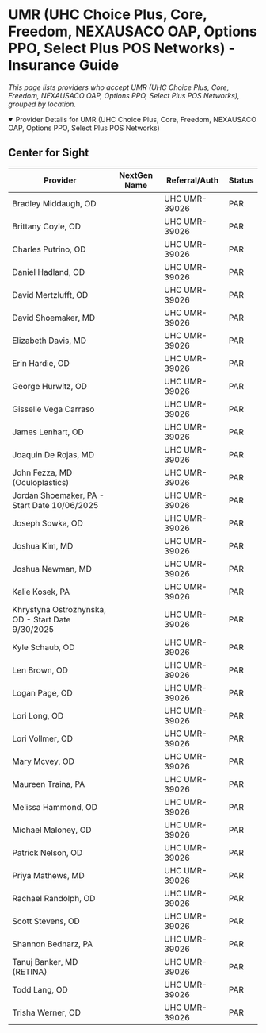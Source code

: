 # UMR (UHC Choice Plus, Core, Freedom, NEXAUSACO OAP, Options PPO, Select Plus POS Networks) - Insurance Guide

*This page lists providers who accept UMR (UHC Choice Plus, Core, Freedom, NEXAUSACO OAP, Options PPO, Select Plus POS Networks), grouped by location.*

<details open><summary>Provider Details for UMR (UHC Choice Plus, Core, Freedom, NEXAUSACO OAP, Options PPO, Select Plus POS Networks)</summary>

## Center for Sight

| Provider | NextGen Name | Referral/Auth | Status |
|----------|-------------|--------------|--------|
| Bradley Middaugh, OD |  | UHC UMR-39026 | PAR |
| Brittany Coyle, OD |  | UHC UMR-39026 | PAR |
| Charles Putrino, OD |  | UHC UMR-39026 | PAR |
| Daniel Hadland, OD |  | UHC UMR-39026 | PAR |
| David Mertzlufft, OD |  | UHC UMR-39026 | PAR |
| David Shoemaker, MD |  | UHC UMR-39026 | PAR |
| Elizabeth Davis, MD |  | UHC UMR-39026 | PAR |
| Erin Hardie, OD |  | UHC UMR-39026 | PAR |
| George Hurwitz, OD |  | UHC UMR-39026 | PAR |
| Gisselle Vega Carraso |  | UHC UMR-39026 | PAR |
| James Lenhart, OD |  | UHC UMR-39026 | PAR |
| Joaquin De Rojas, MD |  | UHC UMR-39026 | PAR |
| John Fezza, MD (Oculoplastics) |  | UHC UMR-39026 | PAR |
| Jordan Shoemaker, PA - Start Date 10/06/2025 |  | UHC UMR-39026 | PAR |
| Joseph Sowka, OD |  | UHC UMR-39026 | PAR |
| Joshua Kim, MD |  | UHC UMR-39026 | PAR |
| Joshua Newman, MD |  | UHC UMR-39026 | PAR |
| Kalie Kosek, PA |  | UHC UMR-39026 | PAR |
| Khrystyna Ostrozhynska, OD - Start Date 9/30/2025 |  | UHC UMR-39026 | PAR |
| Kyle Schaub, OD |  | UHC UMR-39026 | PAR |
| Len Brown, OD |  | UHC UMR-39026 | PAR |
| Logan Page, OD |  | UHC UMR-39026 | PAR |
| Lori Long, OD |  | UHC UMR-39026 | PAR |
| Lori Vollmer, OD |  | UHC UMR-39026 | PAR |
| Mary Mcvey, OD |  | UHC UMR-39026 | PAR |
| Maureen Traina, PA |  | UHC UMR-39026 | PAR |
| Melissa Hammond, OD |  | UHC UMR-39026 | PAR |
| Michael Maloney, OD |  | UHC UMR-39026 | PAR |
| Patrick Nelson, OD |  | UHC UMR-39026 | PAR |
| Priya Mathews, MD |  | UHC UMR-39026 | PAR |
| Rachael Randolph, OD |  | UHC UMR-39026 | PAR |
| Scott Stevens, OD |  | UHC UMR-39026 | PAR |
| Shannon Bednarz, PA |  | UHC UMR-39026 | PAR |
| Tanuj Banker, MD (RETINA) |  | UHC UMR-39026 | PAR |
| Todd Lang, OD |  | UHC UMR-39026 | PAR |
| Trisha Werner, OD |  | UHC UMR-39026 | PAR |

</details>

